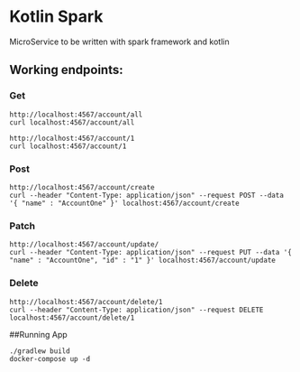 # Kotlin Spark

MicroService to be written with spark framework and kotlin

## Working endpoints:

### Get
```
http://localhost:4567/account/all
curl localhost:4567/account/all

http://localhost:4567/account/1
curl localhost:4567/account/1
```
### Post
```
http://localhost:4567/account/create
curl --header "Content-Type: application/json" --request POST --data '{ "name" : "AccountOne" }' localhost:4567/account/create
```
### Patch
```
http://localhost:4567/account/update/
curl --header "Content-Type: application/json" --request PUT --data '{ "name" : "AccountOne", "id" : "1" }' localhost:4567/account/update
```
### Delete
```
http://localhost:4567/account/delete/1
curl --header "Content-Type: application/json" --request DELETE localhost:4567/account/delete/1
```
##Running App
```
./gradlew build
docker-compose up -d
```
